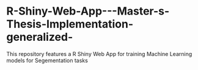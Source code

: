 # R-Shiny-Web-App---Master-s-Thesis-Implementation-generalized-
This repository features a R Shiny Web App for training Machine Learning models for Segementation tasks
